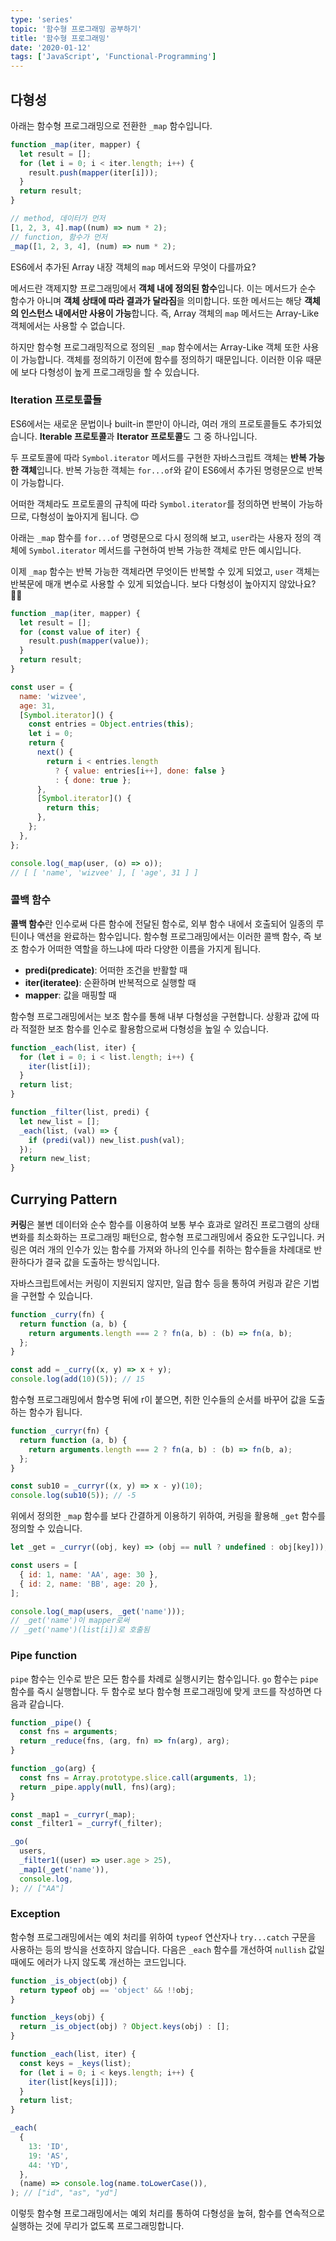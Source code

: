 ```yaml
---
type: 'series'
topic: '함수형 프로그래밍 공부하기'
title: '함수형 프로그래밍'
date: '2020-01-12'
tags: ['JavaScript', 'Functional-Programming']
---
```


## 다형성

아래는 함수형 프로그래밍으로 전환한 `_map` 함수입니다.

```javascript
function _map(iter, mapper) {
  let result = [];
  for (let i = 0; i < iter.length; i++) {
    result.push(mapper(iter[i]));
  }
  return result;
}

// method, 데이터가 먼저
[1, 2, 3, 4].map((num) => num * 2);
// function, 함수가 먼저
_map([1, 2, 3, 4], (num) => num * 2);
```

ES6에서 추가된 Array 내장 객체의 `map` 메서드와 무엇이 다를까요?

메서드란 객제지향 프로그래밍에서 **객체 내에 정의된 함수**입니다. 이는 메서드가 순수 함수가 아니며 **객체 상태에 따라 결과가 달라짐**을 의미합니다. 또한 메서드는 해당 **객체의 인스턴스 내에서만 사용이 가능**합니다. 즉, Array 객체의 `map` 메서드는 Array-Like 객체에서는 사용할 수 없습니다.

하지만 함수형 프로그래밍적으로 정의된 `_map` 함수에서는 Array-Like 객체 또한 사용이 가능합니다. 객체를 정의하기 이전에 함수를 정의하기 때문입니다. 이러한 이유 때문에 보다 다형성이 높게 프로그래밍을 할 수 있습니다.

### Iteration 프로토콜들

ES6에서는 새로운 문법이나 built-in 뿐만이 아니라, 여러 개의 프로토콜들도 추가되었습니다. **Iterable 프로토콜**과 **Iterator 프로토콜**도 그 중 하나입니다.

두 프로토콜에 따라 `Symbol.iterator` 메서드를 구현한 자바스크립트 객체는 **반복 가능한 객체**입니다. 반복 가능한 객체는 `for...of`와 같이 ES6에서 추가된 명령문으로 반복이 가능합니다.

어떠한 객체라도 프로토콜의 규칙에 따라 `Symbol.iterator`를 정의하면 반복이 가능하므로, 다형성이 높아지게 됩니다. 😊

아래는 `_map` 함수를 `for...of` 명령문으로 다시 정의해 보고, `user`라는 사용자 정의 객체에 `Symbol.iterator` 메서드를 구현하여 반복 가능한 객체로 만든 예시입니다.

이제 `_map` 함수는 반복 가능한 객체라면 무엇이든 반복할 수 있게 되었고, `user` 객체는 반복문에 매개 변수로 사용할 수 있게 되었습니다. 보다 다형성이 높아지지 않았나요? 🧙‍♀️

```javascript
function _map(iter, mapper) {
  let result = [];
  for (const value of iter) {
    result.push(mapper(value));
  }
  return result;
}

const user = {
  name: 'wizvee',
  age: 31,
  [Symbol.iterator]() {
    const entries = Object.entries(this);
    let i = 0;
    return {
      next() {
        return i < entries.length
          ? { value: entries[i++], done: false }
          : { done: true };
      },
      [Symbol.iterator]() {
        return this;
      },
    };
  },
};

console.log(_map(user, (o) => o));
// [ [ 'name', 'wizvee' ], [ 'age', 31 ] ]
```

### 콜백 함수

**콜백 함수**란 인수로써 다른 함수에 전달된 함수로, 외부 함수 내에서 호출되어 일종의 루틴이나 액션을 완료하는 함수입니다. 함수형 프로그래밍에서는 이러한 콜백 함수, 즉 보조 함수가 어떠한 역할을 하느냐에 따라 다양한 이름을 가지게 됩니다.

- **predi(predicate)**: 어떠한 조건을 반활할 때
- **iter(iteratee)**: 순환하며 반복적으로 실행할 때
- **mapper**: 값을 매핑할 때

함수형 프로그래밍에서는 보조 함수를 통해 내부 다형성을 구현합니다. 상황과 값에 따라 적절한 보조 함수를 인수로 활용함으로써 다형성을 높일 수 있습니다.

```javascript
function _each(list, iter) {
  for (let i = 0; i < list.length; i++) {
    iter(list[i]);
  }
  return list;
}

function _filter(list, predi) {
  let new_list = [];
  _each(list, (val) => {
    if (predi(val)) new_list.push(val);
  });
  return new_list;
}
```

## Currying Pattern

**커링**은 불변 데이터와 순수 함수를 이용하여 보통 부수 효과로 알려진 프로그램의 상태 변화를 최소화하는 프로그래밍 패턴으로, 함수형 프로그래밍에서 중요한 도구입니다. 커링은 여러 개의 인수가 있는 함수를 가져와 하나의 인수를 취하는 함수들을 차례대로 반환하다가 결국 값을 도출하는 방식입니다.

자바스크립트에서는 커링이 지원되지 않지만, 일급 함수 등을 통하여 커링과 같은 기법을 구현할 수 있습니다.

```javascript
function _curry(fn) {
  return function (a, b) {
    return arguments.length === 2 ? fn(a, b) : (b) => fn(a, b);
  };
}

const add = _curry((x, y) => x + y);
console.log(add(10)(5)); // 15
```

함수형 프로그래밍에서 함수명 뒤에 r이 붙으면, 취한 인수들의 순서를 바꾸어 값을 도출하는 함수가 됩니다.

```javascript
function _curryr(fn) {
  return function (a, b) {
    return arguments.length === 2 ? fn(a, b) : (b) => fn(b, a);
  };
}

const sub10 = _curryr((x, y) => x - y)(10);
console.log(sub10(5)); // -5
```

위에서 정의한 `_map` 함수를 보다 간결하게 이용하기 위하여, 커링을 활용해 `_get` 함수를 정의할 수 있습니다.

```javascript
let _get = _curryr((obj, key) => (obj == null ? undefined : obj[key]));

const users = [
  { id: 1, name: 'AA', age: 30 },
  { id: 2, name: 'BB', age: 20 },
];

console.log(_map(users, _get('name')));
// _get('name')이 mapper로써
// _get('name')(list[i])로 호출됨
```

### Pipe function

`pipe` 함수는 인수로 받은 모든 함수를 차례로 실행시키는 함수입니다. `go` 함수는 `pipe` 함수를 즉시 실행합니다. 두 함수로 보다 함수형 프로그래밍에 맞게 코드를 작성하면 다음과 같습니다.

```javascript
function _pipe() {
  const fns = arguments;
  return _reduce(fns, (arg, fn) => fn(arg), arg);
}

function _go(arg) {
  const fns = Array.prototype.slice.call(arguments, 1);
  return _pipe.apply(null, fns)(arg);
}

const _map1 = _curryr(_map);
const _filter1 = _curryf(_filter);

_go(
  users,
  _filter1((user) => user.age > 25),
  _map1(_get('name')),
  console.log,
); // ["AA"]
```

### Exception

함수형 프로그래밍에서는 예외 처리를 위하여 `typeof` 연산자나 `try...catch` 구문을 사용하는 등의 방식을 선호하지 않습니다. 다음은 `_each` 함수를 개선하여 `nullish` 값일 때에도 에러가 나지 않도록 개선하는 코드입니다.

```javascript
function _is_object(obj) {
  return typeof obj == 'object' && !!obj;
}

function _keys(obj) {
  return _is_object(obj) ? Object.keys(obj) : [];
}

function _each(list, iter) {
  const keys = _keys(list);
  for (let i = 0; i < keys.length; i++) {
    iter(list[keys[i]]);
  }
  return list;
}

_each(
  {
    13: 'ID',
    19: 'AS',
    44: 'YD',
  },
  (name) => console.log(name.toLowerCase()),
); // ["id", "as", "yd"]
```

이렇듯 함수형 프로그래밍에서는 예외 처리를 통하여 다형성을 높혀, 함수를 연속적으로 실행하는 것에 무리가 없도록 프로그래밍합니다.
